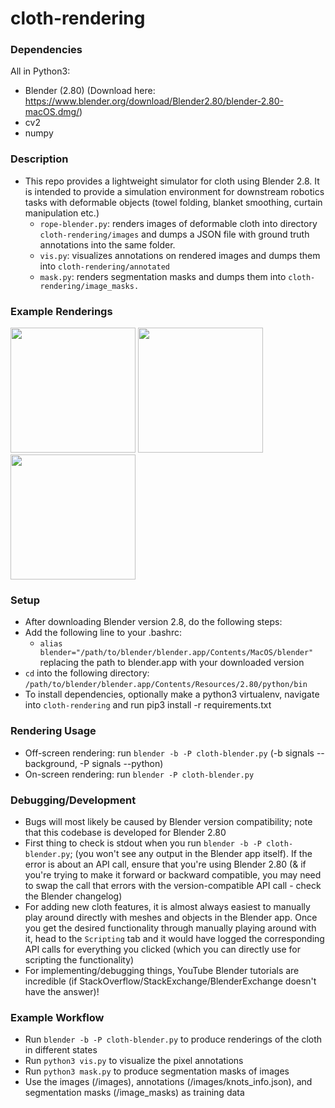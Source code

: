 # cloth-rendering

### Dependencies
All in Python3:
* Blender (2.80) (Download here: https://www.blender.org/download/Blender2.80/blender-2.80-macOS.dmg/)
* cv2
* numpy

### Description
* This repo provides a lightweight simulator for cloth using Blender 2.8. It is intended to provide a simulation environment for downstream robotics tasks with deformable objects (towel folding, blanket smoothing, curtain manipulation etc.)
  * `rope-blender.py`: renders images of deformable cloth into directory `cloth-rendering/images` and dumps a JSON file with ground truth annotations into the same folder.
  * `vis.py`: visualizes annotations on rendered images and dumps them into `cloth-rendering/annotated`
  * `mask.py`: renders segmentation masks and dumps them into `cloth-rendering/image_masks.` 
  
### Example Renderings
<p float="left">
 <img src="https://github.com/priyasundaresan/cloth-rendering/blob/master/images/000010_rgb.png" height="200">
 <img src="https://github.com/priyasundaresan/cloth-rendering/blob/master/images/000015_rgb.png" height="200">
 <img src="https://github.com/priyasundaresan/cloth-rendering/blob/master/images/000020_rgb.png" height="200">
</p>

### Setup
* After downloading Blender version 2.8, do the following steps:
* Add the following line to your .bashrc: 
  * `alias blender="/path/to/blender/blender.app/Contents/MacOS/blender"` replacing the path to blender.app with your downloaded version
* `cd` into the following directory: `/path/to/blender/blender.app/Contents/Resources/2.80/python/bin`
* To install dependencies, optionally make a python3 virtualenv, navigate into `cloth-rendering` and run pip3 install -r requirements.txt

### Rendering Usage
* Off-screen rendering: run `blender -b -P cloth-blender.py` (-b signals --background, -P signals --python)
* On-screen rendering: run `blender -P cloth-blender.py` 

### Debugging/Development
* Bugs will most likely be caused by Blender version compatibility; note that this codebase is developed for Blender 2.80
* First thing to check is stdout when you run `blender -b -P cloth-blender.py`; (you won't see any output in the Blender app itself). If the error is about an API call, ensure that you're using Blender 2.80 (& if you're trying to make it forward or backward compatible, you may need to swap the call that errors with the version-compatible API call - check the Blender changelog)
* For adding new cloth features, it is almost always easiest to manually play around directly with meshes and objects in the Blender app. Once you get the desired functionality through manually playing around with it, head to the `Scripting` tab and it would have logged the corresponding API calls for everything you clicked (which you can directly use for scripting the functionality)
* For implementing/debugging things, YouTube Blender tutorials are incredible (if StackOverflow/StackExchange/BlenderExchange doesn't have the answer)!

### Example Workflow
* Run `blender -b -P cloth-blender.py` to produce renderings of the cloth in different states
* Run `python3 vis.py` to visualize the pixel annotations
* Run `python3 mask.py` to produce segmentation masks of images
* Use the images (/images), annotations (/images/knots_info.json), and segmentation masks (/image_masks) as training data
